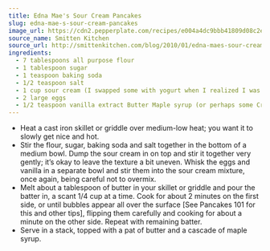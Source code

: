 ```yaml
---
title: Edna Mae's Sour Cream Pancakes
slug: edna-mae-s-sour-cream-pancakes
image_url: https://cdn2.pepperplate.com/recipes/e004a4dc9bbb41809d08c2edc227aba8.jpg
source_name: Smitten Kitchen
source_url: http://smittenkitchen.com/blog/2010/01/edna-maes-sour-cream-pancakes/
ingredients:
  - 7 tablespoons all purpose flour
  - 1 tablespoon sugar
  - 1 teaspoon baking soda
  - 1/2 teaspoon salt
  - 1 cup sour cream (I swapped some with yogurt when I realized I was short, to no ill-effect)
  - 2 large eggs
  - 1/2 teaspoon vanilla extract Butter Maple syrup (or perhaps some Cranberry Syrup )
---
```


* Heat a cast iron skillet or griddle over medium-low heat; you want it to slowly get nice and hot.
* Stir the flour, sugar, baking soda and salt together in the bottom of a medium bowl. Dump the sour cream in on top and stir it together very gently; it’s okay to leave the texture a bit uneven. Whisk the eggs and vanilla in a separate bowl and stir them into the sour cream mixture, once again, being careful not to overmix.
* Melt about a tablespoon of butter in your skillet or griddle and pour the batter in, a scant 1/4 cup at a time. Cook for about 2 minutes on the first side, or until bubbles appear all over the surface [See Pancakes 101 for this and other tips], flipping them carefully and cooking for about a minute on the other side. Repeat with remaining batter.
* Serve in a stack, topped with a pat of butter and a cascade of maple syrup.
